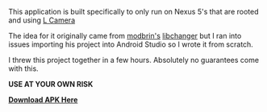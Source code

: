This application is built specifically to only run on Nexus 5's that are rooted and using <a href="https://github.com/PkmX/lcamera">L Camera</a>

The idea for it originally came from <a href="https://github.com/modbrin">modbrin's</a> <a href="https://github.com/modbrin/libchanger">libchanger</a>
but I ran into issues importing his project into Android Studio so I wrote it from scratch.

I threw this project together in a few hours. Absolutely no guarantees come with this. 

<b>USE AT YOUR OWN RISK</b>


<a href="https://github.com/Wicked0ne/LCameraLibChanger/releases"><b>Download APK Here</b></a>
